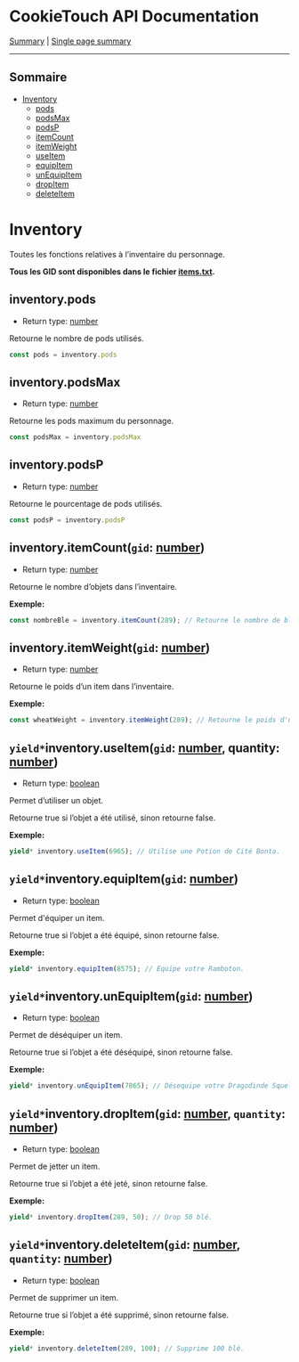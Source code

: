 # CookieTouch API Documentation
[Summary](SUMMARY.md) | [Single page summary](singlepage.md)

<hr>

## Sommaire
- [Inventory](#inventory)
  - [pods](#inventorypods)
  - [podsMax](#inventorypodsmax)
  - [podsP](#inventorypodsp)
  - [itemCount](#inventoryitemcountgid-number)
  - [itemWeight](#inventoryitemweightgid-number)
  - [useItem](#inventoryuseitemgid-number-quantity-number)
  - [equipItem](#inventoryequipitemgid-number)
  - [unEquipItem](#inventoryunequipitemgid-number)
  - [dropItem](#inventorydropitemgid-number-quantity-number)
  - [deleteItem](#inventorydeleteitemgid-number-quantity-number)

# Inventory
Toutes les fonctions relatives à l’inventaire du personnage.

**Tous les GID sont disponibles dans le fichier [items.txt](https://github.com/yovanoc/cookietouch/blob/master/resources/identifiants/items.txt).**

## inventory.pods
- Return type: <a href="https://developer.mozilla.org/fr-Fr/docs/Web/JavaScript/Data_structures#Number_type">number</a>

Retourne le nombre de pods utilisés.
```js
const pods = inventory.pods
```

## inventory.podsMax
- Return type: <a href="https://developer.mozilla.org/fr-Fr/docs/Web/JavaScript/Data_structures#Number_type">number</a>

Retourne les pods maximum du personnage.
```js
const podsMax = inventory.podsMax
```

## inventory.podsP
- Return type: <a href="https://developer.mozilla.org/fr-Fr/docs/Web/JavaScript/Data_structures#Number_type">number</a>

Retourne le pourcentage de pods utilisés.
```js
const podsP = inventory.podsP
```

## inventory.itemCount(<code>gid</code>: <a href="https://developer.mozilla.org/fr-Fr/docs/Web/JavaScript/Data_structures#Number_type">number</a>)
- Return type: <a href="https://developer.mozilla.org/fr-Fr/docs/Web/JavaScript/Data_structures#Number_type">number</a>

Retourne le nombre d’objets dans l’inventaire.

**Exemple:**
```js
const nombreBle = inventory.itemCount(289); // Retourne le nombre de blé dans l'inventaire.
```

## inventory.itemWeight(<code>gid</code>: <a href="https://developer.mozilla.org/fr-Fr/docs/Web/JavaScript/Data_structures#Number_type">number</a>)
- Return type: <a href="https://developer.mozilla.org/fr-Fr/docs/Web/JavaScript/Data_structures#Number_type">number</a>

Retourne le poids d’un item dans l’inventaire.

**Exemple:**
```js
const wheatWeight = inventory.itemWeight(289); // Retourne le poids d'un blé (2).
```

## <code>yield*</code>inventory.useItem(<code>gid</code>: <a href="https://developer.mozilla.org/fr-Fr/docs/Web/JavaScript/Data_structures#Number_type">number</a>, quantity: <a href="https://developer.mozilla.org/fr-Fr/docs/Web/JavaScript/Data_structures#Number_type">number</a>)
- Return type: <a href="https://developer.mozilla.org/fr-Fr/docs/Web/JavaScript/Data_structures#Boolean_type">boolean</a>

Permet d’utiliser un objet.

Retourne true si l’objet a été utilisé, sinon retourne false.

**Exemple:**
```js
yield* inventory.useItem(6965); // Utilise une Potion de Cité Bonta.
```

## <code>yield*</code>inventory.equipItem(<code>gid</code>: <a href="https://developer.mozilla.org/fr-Fr/docs/Web/JavaScript/Data_structures#Number_type">number</a>)
- Return type: <a href="https://developer.mozilla.org/fr-Fr/docs/Web/JavaScript/Data_structures#Boolean_type">boolean</a>

Permet d'équiper un item.

Retourne true si l’objet a été équipé, sinon retourne false.

**Exemple:**
```js
yield* inventory.equipItem(8575); // Equipe votre Ramboton.
```

## <code>yield*</code>inventory.unEquipItem(<code>gid</code>: <a href="https://developer.mozilla.org/fr-Fr/docs/Web/JavaScript/Data_structures#Number_type">number</a>)
- Return type: <a href="https://developer.mozilla.org/fr-Fr/docs/Web/JavaScript/Data_structures#Boolean_type">boolean</a>

Permet de déséquiper un item.

Retourne true si l’objet a été déséquipé, sinon retourne false.

**Exemple:**
```js
yield* inventory.unEquipItem(7865); // Désequipe votre Dragodinde Squelette.
```

## <code>yield*</code>inventory.dropItem(<code>gid</code>: <a href="https://developer.mozilla.org/fr-Fr/docs/Web/JavaScript/Data_structures#Number_type">number</a>, <code>quantity</code>: <a href="https://developer.mozilla.org/fr-Fr/docs/Web/JavaScript/Data_structures#Number_type">number</a>)
- Return type: <a href="https://developer.mozilla.org/fr-Fr/docs/Web/JavaScript/Data_structures#Boolean_type">boolean</a>

Permet de jetter un item.

Retourne true si l’objet a été jeté, sinon retourne false.

**Exemple:**
```js
yield* inventory.dropItem(289, 50); // Drop 50 blé.
```

## <code>yield*</code>inventory.deleteItem(<code>gid</code>: <a href="https://developer.mozilla.org/fr-Fr/docs/Web/JavaScript/Data_structures#Number_type">number</a>, <code>quantity</code>: <a href="https://developer.mozilla.org/fr-Fr/docs/Web/JavaScript/Data_structures#Number_type">number</a>)
- Return type: <a href="https://developer.mozilla.org/fr-Fr/docs/Web/JavaScript/Data_structures#Boolean_type">boolean</a>

Permet de supprimer un item.

Retourne true si l’objet a été supprimé, sinon retourne false.

**Exemple:**
```js
yield* inventory.deleteItem(289, 100); // Supprime 100 blé.
```
